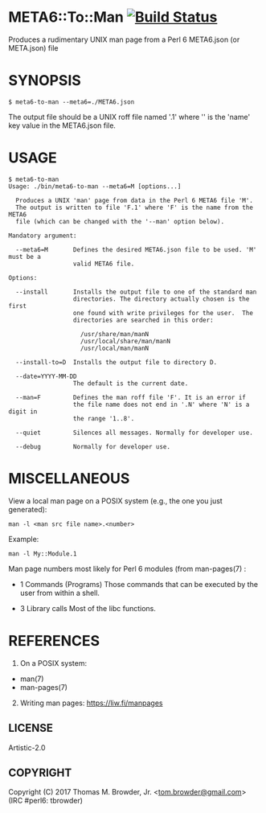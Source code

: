 # META6::To::Man  [![Build Status](https://travis-ci.org/tbrowder/META6-To-Man-Perl6.svg?branch=master)](https://travis-ci.org/tbrowder/META6-To-Man-Perl6)

Produces a rudimentary UNIX man page from a Perl 6 META6.json (or META.json) file

# SYNOPSIS

```perl6
$ meta6-to-man --meta6=./META6.json
```

The output file should be a UNIX roff file named '<name>.1' where
'<name>' is the 'name' key value in the META6.json file.

# USAGE

```perl6
$ meta6-to-man
Usage: ./bin/meta6-to-man --meta6=M [options...]

  Produces a UNIX 'man' page from data in the Perl 6 META6 file 'M'.
  The output is written to file 'F.1' where 'F' is the name from the META6
  file (which can be changed with the '--man' option below).

Mandatory argument:

  --meta6=M       Defines the desired META6.json file to be used. 'M' must be a
                  valid META6 file.

Options:

  --install       Installs the output file to one of the standard man
                  directories. The directory actually chosen is the first
                  one found with write privileges for the user.  The
                  directories are searched in this order:

                    /usr/share/man/manN
                    /usr/local/share/man/manN
                    /usr/local/man/manN

  --install-to=D  Installs the output file to directory D.

  --date=YYYY-MM-DD
                  The default is the current date.

  --man=F         Defines the man roff file 'F'. It is an error if
                  the file name does not end in '.N' where 'N' is a digit in
                  the range '1..8'.

  --quiet         Silences all messages. Normally for developer use.

  --debug         Normally for developer use.

```

# MISCELLANEOUS

View a local man page on a POSIX system (e.g., the one you just generated):

```perl6
man -l <man src file name>.<number>
```
Example:

```perl6
man -l My::Module.1
```

Man page numbers most likely for Perl 6 modules (from man-pages(7) :

+ 1 Commands (Programs)
	Those commands that can be executed by the user from within a shell.

+ 3 Library calls
	Most of the libc functions.

# REFERENCES

1. On a POSIX system:

  + man(7)
  + man-pages(7)

2. Writing man pages: https://liw.fi/manpages

## LICENSE

Artistic-2.0

## COPYRIGHT

Copyright (C) 2017 Thomas M. Browder, Jr. <<tom.browder@gmail.com>> (IRC #perl6: tbrowder)
